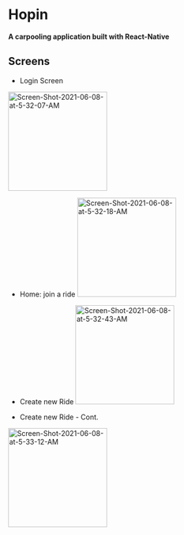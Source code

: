 # Hopin
**A carpooling application built with React-Native**

## Screens

* Login Screen
<a href="https://ibb.co/8xmF2G0">
<img src="https://i.ibb.co/09nPZ1c/Screen-Shot-2021-06-08-at-5-32-07-AM.png" alt="Screen-Shot-2021-06-08-at-5-32-07-AM" border="0" width="200"></a>

* Home: join a ride
<a href="https://ibb.co/94CdVVM"><img src="https://i.ibb.co/bv8G22f/Screen-Shot-2021-06-08-at-5-32-18-AM.png" alt="Screen-Shot-2021-06-08-at-5-32-18-AM" border="0" width="200"></a>

* Create new Ride
<a href="https://ibb.co/nkWkfZz"><img src="https://i.ibb.co/s3B3Qky/Screen-Shot-2021-06-08-at-5-32-43-AM.png" alt="Screen-Shot-2021-06-08-at-5-32-43-AM" border="0" width="200"></a>

* Create new Ride - Cont.
<a href="https://ibb.co/2yZyG4k">
<img src="https://i.ibb.co/56K6bHR/Screen-Shot-2021-06-08-at-5-33-12-AM.png" alt="Screen-Shot-2021-06-08-at-5-33-12-AM" border="0" width="200">
</a>
